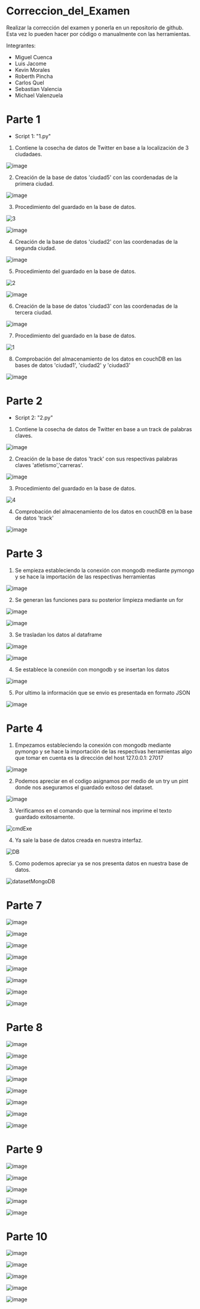 # Correccion_del_Examen

Realizar la corrección del examen y ponerla en un repositorio de github. Esta vez lo pueden hacer por código o manualmente con las herramientas.

Integrantes:

* Miguel Cuenca
* Luis Jacome
* Kevin Morales
* Roberth Pincha
* Carlos Quel
* Sebastian Valencia
* Michael Valenzuela

# Parte 1

* Script 1: "1.py"

1. Contiene la cosecha de datos de Twitter en base a la localización de 3 ciudadaes.

![image](https://user-images.githubusercontent.com/66259796/131237579-85f33c49-f96b-489a-bcde-5983e5d658fa.png)

2. Creación de la base de datos 'ciudad5' con las coordenadas de la primera ciudad.

![image](https://user-images.githubusercontent.com/66259796/131237591-96ccdedd-b070-4cd0-87fd-d03d53ea1177.png)

3. Procedimiento del guardado en la base de datos.

![3](https://user-images.githubusercontent.com/66259796/131237303-f0730127-7bd7-42ce-b81a-aed8d8f0dcd6.PNG)

![image](https://user-images.githubusercontent.com/66259796/131237620-20260d75-9407-40f4-8d32-f204e79ed416.png)

4. Creación de la base de datos 'ciudad2' con las coordenadas de la segunda ciudad.

![image](https://user-images.githubusercontent.com/66259796/131237628-75caf1f4-c0a5-445e-a72a-3cf5494d1b42.png)

5. Procedimiento del guardado en la base de datos.

![2](https://user-images.githubusercontent.com/66259796/131237306-4d69119e-426d-4dbd-b8de-85a06feba643.PNG)



![image](https://user-images.githubusercontent.com/66259796/131237659-f2ffe055-a232-48cf-8948-b1251a7a8610.png)

6. Creación de la base de datos 'ciudad3' con las coordenadas de la tercera ciudad.

![image](https://user-images.githubusercontent.com/66259796/131237672-89044708-2b8d-40b1-a310-0fe232e8809a.png)

7. Procedimiento del guardado en la base de datos.

![1](https://user-images.githubusercontent.com/66259796/131237292-370afe3a-55ba-4f69-8811-642f5ba8cd69.PNG)

8. Comprobación del almacenamiento de los datos en couchDB en las bases de datos 'ciudad1', 'ciudad2' y 'ciudad3'

![image](https://user-images.githubusercontent.com/66259796/131237500-c37a8318-2cec-4fd4-a100-c3a64b97bd88.png)

# Parte 2

* Script 2: "2.py"

1. Contiene la cosecha de datos de Twitter en base a un track de palabras claves.

![image](https://user-images.githubusercontent.com/66259796/131237689-20b38b37-240a-42c8-9a8e-0c67b4013ffe.png)

2. Creación de la base de datos 'track' con sus respectivas palabras claves 'atletismo','carreras'.

![image](https://user-images.githubusercontent.com/66259796/131237702-51a3609a-20c9-4c0f-bf72-5ca45447562f.png)

3. Procedimiento del guardado en la base de datos.

![4](https://user-images.githubusercontent.com/66259796/131237321-16dd1ef0-37fa-490d-bf90-11b335339d81.PNG)

4. Comprobación del almacenamiento de los datos en couchDB en la base de datos 'track'

![image](https://user-images.githubusercontent.com/66259796/131237528-5a9b2faf-ecfb-4dab-8d4b-26d99577db4e.png)

# Parte 3

1. Se empieza estableciendo la conexión con mongodb mediante pymongo y se hace la importación de las respectivas herramientas

![image](https://user-images.githubusercontent.com/58041699/131235523-e4c89d15-25d0-4ed9-b0e3-48660fb10109.png)

2. Se generan las funciones para su posterior limpieza mediante un for

![image](https://user-images.githubusercontent.com/58041699/131235530-0c03d5df-9e9e-485c-9183-871fb0a690eb.png)

![image](https://user-images.githubusercontent.com/58041699/131235533-687e6239-243b-4465-9b3b-09f2697c9851.png)

3. Se trasladan los datos al dataframe

![image](https://user-images.githubusercontent.com/58041699/131235546-6c0d42b7-43f5-4d8d-97fc-5fd32f7d43b1.png)

![image](https://user-images.githubusercontent.com/58041699/131234850-c4574f9d-704a-4328-81b6-f0a91db4fab3.png)

4. Se establece la conexión con mongodb y se insertan los datos

![image](https://user-images.githubusercontent.com/58041699/131235200-1708c939-b9dc-4b2d-bcb8-0b9518ec2b6b.png)

5. Por ultimo la información que se envio es presentada en formato JSON

![image](https://user-images.githubusercontent.com/58041699/131235219-351a6b02-39e1-4977-9bd3-f2a4e95f3f92.png)

# Parte 4
1. Empezamos  estableciendo la conexión con mongodb mediante pymongo y se hace la importación de las respectivas herramientas algo que tomar en cuenta es la dirección
del host 127.0.0.1: 27017

![image](https://user-images.githubusercontent.com/66259796/131237245-a119113d-8466-4453-b04c-009b1a1e5ce8.png)

2. Podemos apreciar en el codigo asignamos por medio de un try un pint donde nos aseguramos  el guardado exitoso del dataset.
  
![image](https://user-images.githubusercontent.com/66259796/131237265-bdff3f3c-fb32-4ba0-a4ef-6dac5c45246c.png)

3. Verificamos en el comando que la terminal nos imprime el texto guardado exitosamente.

![cmdExe](https://user-images.githubusercontent.com/66259796/131237170-fc7e7f90-4780-434b-b912-8e8f156b874c.PNG)

4. Ya sale la base de datos creada  en nuestra interfaz.
 
![DB](https://user-images.githubusercontent.com/66259796/131237210-516e7651-ae7b-4bdd-a09e-70183ec3ab0e.PNG)

5. Como podemos apreciar ya se nos presenta datos en nuestra base  de datos.
 
![datasetMongoDB](https://user-images.githubusercontent.com/66259796/131237213-3bd6185c-87b6-485e-b951-ce3af1df735b.PNG)


# Parte 7

![image](https://user-images.githubusercontent.com/58041699/131396511-2e4f0a7d-528c-4718-8350-43c406ddcd6d.png)

![image](https://user-images.githubusercontent.com/58041699/131396584-e112a790-52df-40fa-8de1-3bbbee3f5e0e.png)

![image](https://user-images.githubusercontent.com/58041699/131396735-a68a012f-2b77-4482-b6e3-d52a03624e5d.png)

![image](https://user-images.githubusercontent.com/58041699/131396774-cb08e6b0-2a14-49e9-9a56-7144a1d0619b.png)

![image](https://user-images.githubusercontent.com/58041699/131396829-d24d99c1-c985-4b7b-8c06-d7ee25d8146b.png)

![image](https://user-images.githubusercontent.com/58041699/131396856-bab52fb7-6d52-434c-9e2c-403250e59915.png)

![image](https://user-images.githubusercontent.com/58041699/131396953-2fc01b22-058d-48c4-9ac9-ba263aa4b672.png)

![image](https://user-images.githubusercontent.com/58041699/131397001-acc47cde-c074-43f4-9ec8-ee86e02be746.png)


# Parte 8

![image](https://user-images.githubusercontent.com/58041699/131410362-8551cc3e-c813-46d9-a75d-cf15617250ee.png)

![image](https://user-images.githubusercontent.com/58041699/131410427-3e337bc2-6a94-4986-9e31-b87c7ffa3ceb.png)

![image](https://user-images.githubusercontent.com/58041699/131410750-1edf0c32-7a29-4ee2-91c1-aa74718892d3.png)

![image](https://user-images.githubusercontent.com/58041699/131410894-f7ce2164-ef0f-4736-b614-92cf4d209284.png)

![image](https://user-images.githubusercontent.com/58041699/131410811-a1420fe7-7662-4c05-894c-55baea301e7c.png)

![image](https://user-images.githubusercontent.com/58041699/131410994-aa47d8d3-ba38-403e-8837-c3e04e779c2d.png)

![image](https://user-images.githubusercontent.com/58041699/131411022-2fbca63a-9b2f-4268-8133-49b9ef672f17.png)

![image](https://user-images.githubusercontent.com/58041699/131411112-4a8dd9f7-aca9-48cf-b22f-a3304c991dd5.png)

# Parte 9

![image](https://user-images.githubusercontent.com/58041699/131416774-528b803b-035d-4ffe-ac79-8d6cc4d9e128.png)

![image](https://user-images.githubusercontent.com/58041699/131416793-f5e152f2-559a-4518-8747-fe3a163bb227.png)

![image](https://user-images.githubusercontent.com/58041699/131416820-ae16a421-ac23-4c0a-96fc-9fe481e583c3.png)

![image](https://user-images.githubusercontent.com/58041699/131416832-baa1057d-ed92-41e8-9b2f-8d86eb7ccda3.png)

![image](https://user-images.githubusercontent.com/58041699/131416851-cf0c1e8f-595d-4f08-8f99-b0f99794f6b3.png)


# Parte 10

![image](https://user-images.githubusercontent.com/58041699/131416276-c56ff258-59c6-4d12-a417-627503ad46ba.png)

![image](https://user-images.githubusercontent.com/58041699/131416306-441a405a-7389-4dab-ac56-56677e99c546.png)

![image](https://user-images.githubusercontent.com/58041699/131416333-58461121-bdc4-4066-aa96-a3b0a3eaf5f2.png)

![image](https://user-images.githubusercontent.com/58041699/131416362-48bd292f-4988-4550-ad33-7677f0fa2453.png)

![image](https://user-images.githubusercontent.com/58041699/131416385-b8927b7e-5225-4bde-985b-5cccb9e0f53d.png)





